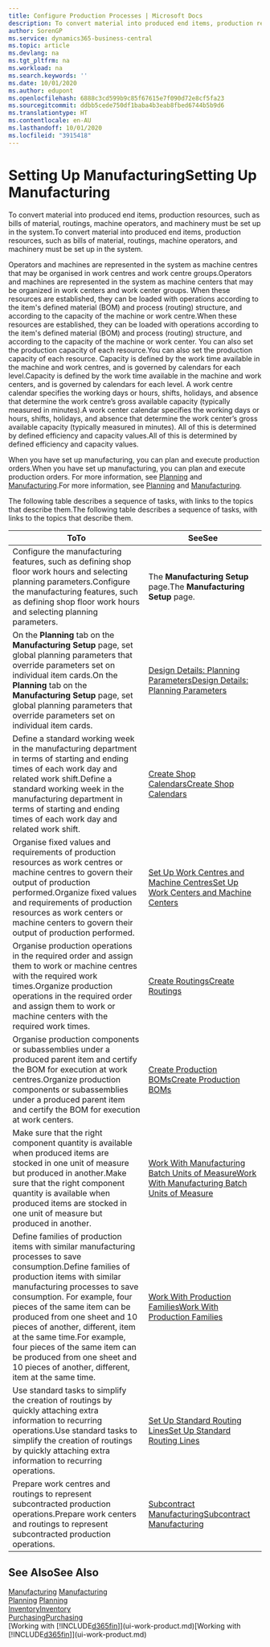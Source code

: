 ```yaml
---
title: Configure Production Processes | Microsoft Docs
description: To convert material into produced end items, production resources, such as bills of material, routings, machine operators, and machinery must be set up in the system.
author: SorenGP
ms.service: dynamics365-business-central
ms.topic: article
ms.devlang: na
ms.tgt_pltfrm: na
ms.workload: na
ms.search.keywords: ''
ms.date: 10/01/2020
ms.author: edupont
ms.openlocfilehash: 6888c3cd599b9c85f67615e7f090d72e8cf5fa23
ms.sourcegitcommit: ddbb5cede750df1baba4b3eab8fbed6744b5b9d6
ms.translationtype: HT
ms.contentlocale: en-AU
ms.lasthandoff: 10/01/2020
ms.locfileid: "3915418"
---
```

# <a name="setting-up-manufacturing"></a><span data-ttu-id="424da-103">Setting Up Manufacturing</span><span class="sxs-lookup"><span data-stu-id="424da-103">Setting Up Manufacturing</span></span>
<span data-ttu-id="424da-104">To convert material into produced end items, production resources, such as bills of material, routings, machine operators, and machinery must be set up in the system.</span><span class="sxs-lookup"><span data-stu-id="424da-104">To convert material into produced end items, production resources, such as bills of material, routings, machine operators, and machinery must be set up in the system.</span></span>

<span data-ttu-id="424da-105">Operators and machines are represented in the system as machine centres that may be organised in work centres and work centre groups.</span><span class="sxs-lookup"><span data-stu-id="424da-105">Operators and machines are represented in the system as machine centers that may be organized in work centers and work center groups.</span></span> <span data-ttu-id="424da-106">When these resources are established, they can be loaded with operations according to the item's defined material (BOM) and process (routing) structure, and according to the capacity of the machine or work centre.</span><span class="sxs-lookup"><span data-stu-id="424da-106">When these resources are established, they can be loaded with operations according to the item's defined material (BOM) and process (routing) structure, and according to the capacity of the machine or work center.</span></span> <span data-ttu-id="424da-107">You can also set the production capacity of each resource.</span><span class="sxs-lookup"><span data-stu-id="424da-107">You can also set the production capacity of each resource.</span></span> <span data-ttu-id="424da-108">Capacity is defined by the work time available in the machine and work centres, and is governed by calendars for each level.</span><span class="sxs-lookup"><span data-stu-id="424da-108">Capacity is defined by the work time available in the machine and work centers, and is governed by calendars for each level.</span></span> <span data-ttu-id="424da-109">A work centre calendar specifies the working days or hours, shifts, holidays, and absence that determine the work centre’s gross available capacity (typically measured in minutes).</span><span class="sxs-lookup"><span data-stu-id="424da-109">A work center calendar specifies the working days or hours, shifts, holidays, and absence that determine the work center’s gross available capacity (typically measured in minutes).</span></span> <span data-ttu-id="424da-110">All of this is determined by defined efficiency and capacity values.</span><span class="sxs-lookup"><span data-stu-id="424da-110">All of this is determined by defined efficiency and capacity values.</span></span>  

<span data-ttu-id="424da-111">When you have set up manufacturing, you can plan and execute production orders.</span><span class="sxs-lookup"><span data-stu-id="424da-111">When you have set up manufacturing, you can plan and execute production orders.</span></span> <span data-ttu-id="424da-112">For more information, see [Planning](production-planning.md) and [Manufacturing](production-manage-manufacturing.md).</span><span class="sxs-lookup"><span data-stu-id="424da-112">For more information, see [Planning](production-planning.md) and [Manufacturing](production-manage-manufacturing.md).</span></span>  



 <span data-ttu-id="424da-113">The following table describes a sequence of tasks, with links to the topics that describe them.</span><span class="sxs-lookup"><span data-stu-id="424da-113">The following table describes a sequence of tasks, with links to the topics that describe them.</span></span>   

|<span data-ttu-id="424da-114">**To**</span><span class="sxs-lookup"><span data-stu-id="424da-114">**To**</span></span>|<span data-ttu-id="424da-115">**See**</span><span class="sxs-lookup"><span data-stu-id="424da-115">**See**</span></span>|  
|------------|-------------|  
|<span data-ttu-id="424da-116">Configure the manufacturing features, such as defining shop floor work hours and selecting planning parameters.</span><span class="sxs-lookup"><span data-stu-id="424da-116">Configure the manufacturing features, such as defining shop floor work hours and selecting planning parameters.</span></span>|<span data-ttu-id="424da-117">The **Manufacturing Setup** page.</span><span class="sxs-lookup"><span data-stu-id="424da-117">The **Manufacturing Setup** page.</span></span>|
|<span data-ttu-id="424da-118">On the **Planning** tab on the **Manufacturing Setup** page, set global planning parameters that override parameters set on individual item cards.</span><span class="sxs-lookup"><span data-stu-id="424da-118">On the **Planning** tab on the **Manufacturing Setup** page, set global planning parameters that override parameters set on individual item cards.</span></span>|[<span data-ttu-id="424da-119">Design Details: Planning Parameters</span><span class="sxs-lookup"><span data-stu-id="424da-119">Design Details: Planning Parameters</span></span>](design-details-planning-parameters.md)|
|<span data-ttu-id="424da-120">Define a standard working week in the manufacturing department in terms of starting and ending times of each work day and related work shift.</span><span class="sxs-lookup"><span data-stu-id="424da-120">Define a standard working week in the manufacturing department in terms of starting and ending times of each work day and related work shift.</span></span>|[<span data-ttu-id="424da-121">Create Shop Calendars</span><span class="sxs-lookup"><span data-stu-id="424da-121">Create Shop Calendars</span></span>](production-how-to-create-work-center-calendars.md)|  
|<span data-ttu-id="424da-122">Organise fixed values and requirements of production resources as work centres or machine centres to govern their output of production performed.</span><span class="sxs-lookup"><span data-stu-id="424da-122">Organize fixed values and requirements of production resources as work centers or machine centers to govern their output of production performed.</span></span>|[<span data-ttu-id="424da-123">Set Up Work Centres and Machine Centres</span><span class="sxs-lookup"><span data-stu-id="424da-123">Set Up Work Centers and Machine Centers</span></span>](production-how-to-set-up-work-and-machine-centers.md)|
|<span data-ttu-id="424da-124">Organise production operations in the required order and assign them to work or machine centres with the required work times.</span><span class="sxs-lookup"><span data-stu-id="424da-124">Organize production operations in the required order and assign them to work or machine centers with the required work times.</span></span>|[<span data-ttu-id="424da-125">Create Routings</span><span class="sxs-lookup"><span data-stu-id="424da-125">Create Routings</span></span>](production-how-to-create-routings.md)|
|<span data-ttu-id="424da-126">Organise production components or subassemblies under a produced parent item and certify the BOM for execution at work centres.</span><span class="sxs-lookup"><span data-stu-id="424da-126">Organize production components or subassemblies under a produced parent item and certify the BOM for execution at work centers.</span></span>|[<span data-ttu-id="424da-127">Create Production BOMs</span><span class="sxs-lookup"><span data-stu-id="424da-127">Create Production BOMs</span></span>](production-how-to-create-production-boms.md)|
|<span data-ttu-id="424da-128">Make sure that the right component quantity is available when produced items are stocked in one unit of measure but produced in another.</span><span class="sxs-lookup"><span data-stu-id="424da-128">Make sure that the right component quantity is available when produced items are stocked in one unit of measure but produced in another.</span></span>|[<span data-ttu-id="424da-129">Work With Manufacturing Batch Units of Measure</span><span class="sxs-lookup"><span data-stu-id="424da-129">Work With Manufacturing Batch Units of Measure</span></span>](production-how-to-use-the-manufacturing-batch-unit-of-measure.md)|  
|<span data-ttu-id="424da-130">Define families of production items with similar manufacturing processes to save consumption.</span><span class="sxs-lookup"><span data-stu-id="424da-130">Define families of production items with similar manufacturing processes to save consumption.</span></span> <span data-ttu-id="424da-131">For example, four pieces of the same item can be produced from one sheet and 10 pieces of another, different, item at the same time.</span><span class="sxs-lookup"><span data-stu-id="424da-131">For example, four pieces of the same item can be produced from one sheet and 10 pieces of another, different, item at the same time.</span></span>|[<span data-ttu-id="424da-132">Work With Production Families</span><span class="sxs-lookup"><span data-stu-id="424da-132">Work With Production Families</span></span>](production-how-work-family.md)|
|<span data-ttu-id="424da-133">Use standard tasks to simplify the creation of routings by quickly attaching extra information to recurring operations.</span><span class="sxs-lookup"><span data-stu-id="424da-133">Use standard tasks to simplify the creation of routings by quickly attaching extra information to recurring operations.</span></span>|[<span data-ttu-id="424da-134">Set Up Standard Routing Lines</span><span class="sxs-lookup"><span data-stu-id="424da-134">Set Up Standard Routing Lines</span></span>](production-how-set-up-standard-routing-lines.md)|  
|<span data-ttu-id="424da-135">Prepare work centres and routings to represent subcontracted production operations.</span><span class="sxs-lookup"><span data-stu-id="424da-135">Prepare work centers and routings to represent subcontracted production operations.</span></span>|[<span data-ttu-id="424da-136">Subcontract Manufacturing</span><span class="sxs-lookup"><span data-stu-id="424da-136">Subcontract Manufacturing</span></span>](production-how-to-subcontract-manufacturing.md)|  

## <a name="see-also"></a><span data-ttu-id="424da-137">See Also</span><span class="sxs-lookup"><span data-stu-id="424da-137">See Also</span></span>
<span data-ttu-id="424da-138">[Manufacturing](production-manage-manufacturing.md)  </span><span class="sxs-lookup"><span data-stu-id="424da-138">[Manufacturing](production-manage-manufacturing.md)  </span></span>  
<span data-ttu-id="424da-139">[Planning](production-planning.md) </span><span class="sxs-lookup"><span data-stu-id="424da-139">[Planning](production-planning.md) </span></span>  
[<span data-ttu-id="424da-140">Inventory</span><span class="sxs-lookup"><span data-stu-id="424da-140">Inventory</span></span>](inventory-manage-inventory.md)  
[<span data-ttu-id="424da-141">Purchasing</span><span class="sxs-lookup"><span data-stu-id="424da-141">Purchasing</span></span>](purchasing-manage-purchasing.md)  
<span data-ttu-id="424da-142">[Working with [!INCLUDE[d365fin](includes/d365fin_md.md)]](ui-work-product.md)</span><span class="sxs-lookup"><span data-stu-id="424da-142">[Working with [!INCLUDE[d365fin](includes/d365fin_md.md)]](ui-work-product.md)</span></span>
